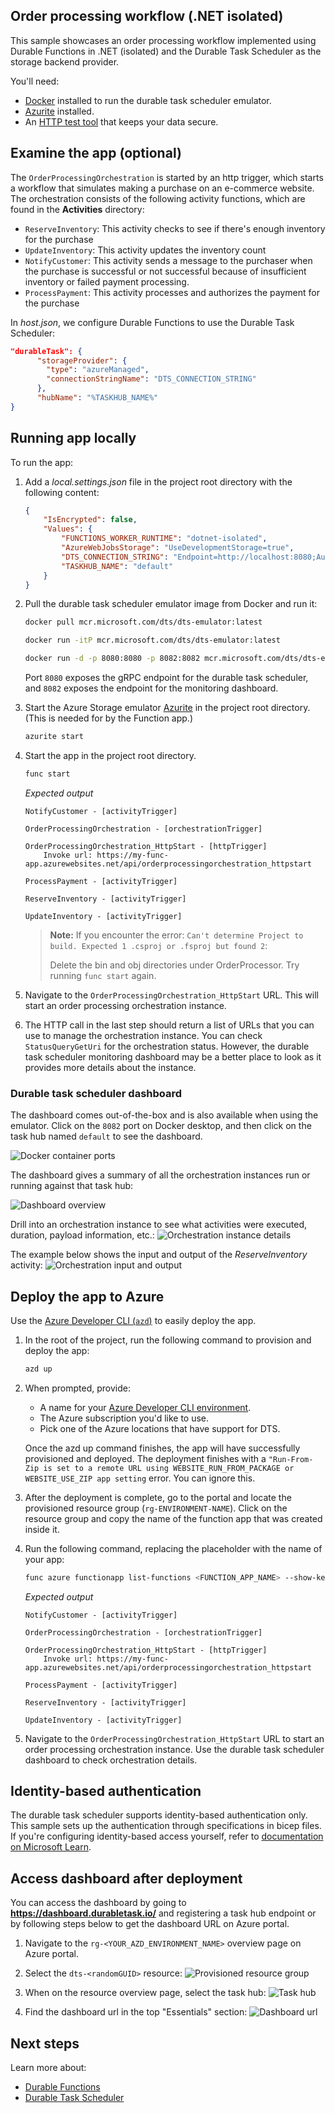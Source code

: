 <!--
---
description: This E2E sample show a simplified order processing workflow in .NET (isolated).
page_type: sample
products:
- azure-functions
- durable-functions
- dts
- azure
- entra-id
urlFragment: order-processing-csharp
languages:
- csharp
---
-->
## Order processing workflow (.NET isolated)

This sample showcases an order processing workflow implemented using Durable Functions in .NET (isolated) and the Durable Task Scheduler as the storage backend provider. 

You'll need: 
- [Docker](https://docs.docker.com/engine/install/) installed to run the durable task scheduler emulator.
- [Azurite](https://review.learn.microsoft.com/azure/storage/common/storage-use-azurite#run-azurite) installed.
- An [HTTP test tool](https://review.learn.microsoft.com/azure/azure-functions/functions-develop-local#http-test-tools) that keeps your data secure.

## Examine the app (optional)
The `OrderProcessingOrchestration` is started by an http trigger, which starts a workflow that simulates making a purchase on an e-commerce website. The orchestration consists of the following activity functions, which are found in the **Activities** directory:

* `ReserveInventory`: This activity checks to see if there's enough inventory for the purchase
* `UpdateInventory`: This activity updates the inventory count 
* `NotifyCustomer`: This activity sends a message to the purchaser when the purchase is successful or not successful because of insufficient inventory or failed payment processing. 
* `ProcessPayment`: This activity processes and authorizes the payment for the purchase

In *host.json*, we configure Durable Functions to use the Durable Task Scheduler:

```json
"durableTask": {
      "storageProvider": {
        "type": "azureManaged",
        "connectionStringName": "DTS_CONNECTION_STRING"
      },
      "hubName": "%TASKHUB_NAME%"
}
```

## Running app locally

To run the app:
1. Add a *local.settings.json* file in the project root directory with the following content:
    ```json
    {
        "IsEncrypted": false,
        "Values": {
            "FUNCTIONS_WORKER_RUNTIME": "dotnet-isolated",
            "AzureWebJobsStorage": "UseDevelopmentStorage=true",
            "DTS_CONNECTION_STRING": "Endpoint=http://localhost:8080;Authentication=None",
            "TASKHUB_NAME": "default"
        }
    }
    ```

1. Pull the durable task scheduler emulator image from Docker and run it:

    ```bash
    docker pull mcr.microsoft.com/dts/dts-emulator:latest
    ```

    ```bash
    docker run -itP mcr.microsoft.com/dts/dts-emulator:latest

    docker run -d -p 8080:8080 -p 8082:8082 mcr.microsoft.com/dts/dts-emulator:latest
    ```

    Port `8080` exposes the gRPC endpoint for the durable task scheduler, and `8082` exposes the endpoint for the monitoring dashboard. 

1. Start the Azure Storage emulator [Azurite](https://learn.microsoft.com/azure/storage/common/storage-use-azurite) in the project root directory. (This is needed for by the Function app.)

     ```bash
    azurite start
    ```

1. Start the app in the project root directory.

     ```bash
    func start
    ```

    *Expected output*
    ```
    NotifyCustomer - [activityTrigger]

    OrderProcessingOrchestration - [orchestrationTrigger]

    OrderProcessingOrchestration_HttpStart - [httpTrigger]
        Invoke url: https://my-func-app.azurewebsites.net/api/orderprocessingorchestration_httpstart

    ProcessPayment - [activityTrigger]

    ReserveInventory - [activityTrigger]

    UpdateInventory - [activityTrigger]
    ``` 

    > **Note:**
    > If you encounter the error: `Can't determine Project to build. Expected 1 .csproj or .fsproj but found 2`:
    > 
    > Delete the bin and obj directories under OrderProcessor.
    > Try running `func start` again.

1. Navigate to the `OrderProcessingOrchestration_HttpStart` URL. This will start an order processing orchestration instance. 

1. The HTTP call in the last step should return a list of URLs that you can use to manage the orchestration instance. You can check `StatusQueryGetUri` for the orchestration status. However, the durable task scheduler monitoring dashboard may be a better place to look as it provides more details about the instance. 

### Durable task scheduler dashboard 
The dashboard comes out-of-the-box and is also available when using the emulator. Click on the `8082` port on Docker desktop, and then click on the task hub named  `default` to see the dashboard.

![Docker container ports](../../../../media/images/OrderProcessor/container-ports.png)

The dashboard gives a summary of all the orchestration instances run or running against that task hub: 

![Dashboard overview](../../../../media/images/OrderProcessor/dashboard-overview.png)

Drill into an orchestration instance to see what activities were executed, duration, payload information, etc.:
![Orchestration instance details](../../../../media/images/OrderProcessor/instance-details.png)

The example below shows the input and output of the *ReserveInventory* activity:
![Orchestration input and output](../../../../media/images/OrderProcessor/input-output.png)


## Deploy the app to Azure
Use the [Azure Developer CLI (`azd`)](https://aka.ms/azd) to easily deploy the app. 

1. In the root of the project, run the following command to provision and deploy the app:

    ```bash
    azd up
    ```

1. When prompted, provide:
   - A name for your [Azure Developer CLI environment](https://learn.microsoft.com/en-us/azure/developer/azure-developer-cli/faq#what-is-an-environment-name).
   - The Azure subscription you'd like to use.
   - Pick one of the Azure locations that have support for DTS.

    Once the azd up command finishes, the app will have successfully provisioned and deployed. The deployment finishes with a `"Run-From-Zip is set to a remote URL using WEBSITE_RUN_FROM_PACKAGE or WEBSITE_USE_ZIP app setting` error. You can ignore this.

1. After the deployment is complete, go to the portal and locate the provisioned resource group (`rg-ENVIRONMENT-NAME`). Click on the resource group and copy the name of the function app that was created inside it.

1. Run the following command, replacing the placeholder with the name of your app:

    ```bash
    func azure functionapp list-functions <FUNCTION_APP_NAME> --show-keys
    ```

    *Expected output*
    ```
    NotifyCustomer - [activityTrigger]

    OrderProcessingOrchestration - [orchestrationTrigger]

    OrderProcessingOrchestration_HttpStart - [httpTrigger]
        Invoke url: https://my-func-app.azurewebsites.net/api/orderprocessingorchestration_httpstart

    ProcessPayment - [activityTrigger]

    ReserveInventory - [activityTrigger]

    UpdateInventory - [activityTrigger]
    ``` 
1. Navigate to the `OrderProcessingOrchestration_HttpStart` URL to start an order processing orchestration instance. Use the durable task scheduler dashboard to check orchestration details.

## Identity-based authentication
The durable task scheduler supports identity-based authentication only. This sample sets up the authentication through specifications in bicep files. If you're configuring identity-based access yourself, refer to [documentation on Microsoft Learn](https://learn.microsoft.com/azure/azure-functions/durable/durable-task-scheduler/develop-with-durable-task-scheduler?tabs=function-app-integrated-creation&pivots=az-cli#configure-identity-based-authentication-for-app-to-access-durable-task-scheduler). 

## Access dashboard after deployment
You can access the dashboard by going to **https://dashboard.durabletask.io/** and registering a task hub endpoint or by following steps below to get the dashboard URL on Azure portal. 

1. Navigate to the `rg-<YOUR_AZD_ENVIRONMENT_NAME>` overview page on Azure portal.

1. Select the `dts-<randomGUID>` resource:
![Provisioned resource group](../../../../media/images/OrderProcessor/resource-group.png)

1. When on the resource overview page, select the task hub:
![Task hub](../../../../media/images/OrderProcessor/taskhub.png)

1. Find the dashboard url in the top "Essentials" section: 
![Dashboard url](../../../../media/images/OrderProcessor/dashboard-url.png)

## Next steps

Learn more about:
- [Durable Functions](https://learn.microsoft.com/azure/azure-functions/durable/durable-functions-overview)
- [Durable Task Scheduler](https://learn.microsoft.com/azure/azure-functions/durable/durable-task-scheduler/durable-task-scheduler)

